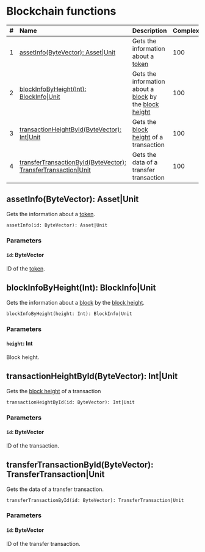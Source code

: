 # Blockchain functions

|   #  | Name | Description | Complexity |
| :--- | :--- | :--- | :--- |
|   1  | [assetInfo(ByteVector): Аsset&#124;Unit](#asset-info) | Gets the information about a [token](/blockchain/token.md) | 100 |
|   2  | [blockInfoByHeight(Int): BlockInfo&#124;Unit](#block-info-by-height) | Gets the information about a [block](/blockchain/block.md) by the [block height](/blockchain/block-height.md) | 100 |
|   3  | [transactionHeightById(ByteVector): Int&#124;Unit](#transaction-height-by-id) | Gets the [block height](/blockchain/block-height.md) of a transaction | 100 |
|   4  | [transferTransactionById(ByteVector): TransferTransaction&#124;Unit](#transfer-transaction-by-id) | Gets the data of a transfer transaction | 100 |

## assetInfo(ByteVector): Аsset|Unit<a id="asset-info"></a>

Gets the information about a [token](/blockchain/token.md).

```
assetInfo(id: ByteVector): Аsset|Unit
```

### Parameters

#### `id`: ByteVector

ID of the [token](/blockchain/token.md).

## blockInfoByHeight(Int): BlockInfo|Unit<a id="block-info-by-height"></a>

Gets the information about a [block](/blockchain/block.md) by the [block height](/blockchain/block-height.md).

```
blockInfoByHeight(height: Int): BlockInfo|Unit
```

### Parameters

#### `height`: Int

Block height.

## transactionHeightById(ByteVector): Int|Unit<a id="transaction-height-by-id"></a>

Gets the [block height](/blockchain/block-height.md) of a transaction

```
transactionHeightById(id: ByteVector): Int|Unit
```

### Parameters

#### `id`: ByteVector

ID of the transaction.

## transferTransactionById(ByteVector): TransferTransaction|Unit<a id="transfer-transaction-by-id"></a>

Gets the data of a transfer transaction.

```
transferTransactionById(id: ByteVector): TransferTransaction|Unit
```

### Parameters

#### `id`: ByteVector

ID of the transfer transaction.
